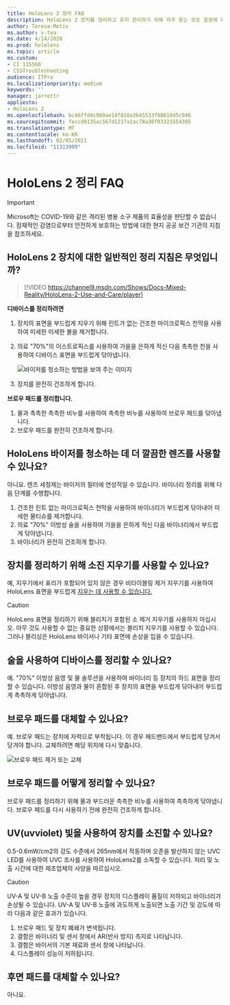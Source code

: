 ```yaml
---
title: HoloLens 2 정리 FAQ
description: HoloLens 2 장치를 정리하고 유지 관리하기 위해 자주 묻는 모든 질문에 대한 최신 답변을 얻습니다.
author: Teresa-Motiv
ms.author: v-tea
ms.date: 4/14/2020
ms.prod: hololens
ms.topic: article
ms.custom:
- CI 115560
- CSSTroubleshooting
audience: ITPro
ms.localizationpriority: medium
keywords: ''
manager: jarrettr
appliesto:
- HoloLens 2
ms.openlocfilehash: bc46ffd4c980ae14f010a3b45533f8081845c946
ms.sourcegitcommit: feccd0135ac567d1217a1ac78a36f03321554305
ms.translationtype: MT
ms.contentlocale: ko-KR
ms.lasthandoff: 02/05/2021
ms.locfileid: "11313999"
---
```

# HoloLens 2 정리 FAQ

> [!IMPORTANT]  
> Microsoft는 COVID-19와 같은 격리된 병용 소구 제품의 효율성을 판단할 수 없습니다. 잠재적인 감염으로부터 안전하게 보호하는 방법에 대한 현지 공공 보건 기관의 지침을 참조하세요.  

## HoloLens 2 장치에 대한 일반적인 정리 지침은 무엇입니까?

> [!VIDEO https://channel9.msdn.com/Shows/Docs-Mixed-Reality/HoloLens-2-Use-and-Care/player]

<!-- <iframe src="https://channel9.msdn.com/Shows/Docs-Mixed-Reality/HoloLens-2-Use-and-Care/player" width="960" height="540" allowFullScreen frameBorder="0" title="HoloLens 2 Use and Care - Microsoft Channel 9 Video"></iframe> -->

**디바이스를 정리하려면**

1. 장치의 표면을 부드럽게 지우기 위해 린트가 없는 건조한 마이크로픽스 천막을 사용하여 미세한 미세한 불을 제거합니다.
1. 의료 "70%"의 이스트로픽스를 사용하여 가을을 은하게 적신 다음 촉촉한 천을 사용하여 디바이스 표면을 부드럽게 닦아냅니다.

   ![바이저를 청소하는 방법을 보여 주는 이미지](images/hololens-cleaning-visor.png)

1. 장치를 완전히 건조하게 합니다.

**브로우 패드를 정리합니다.**

1. 물과 촉촉한 촉촉한 비누를 사용하여 촉촉한 비누를 사용하여 브로우 패드를 닦아냅니다.
1. 브로우 패드를 완전히 건조하게 합니다.

## HoloLens 바이저를 청소하는 데 더 깔끔한 렌즈를 사용할 수 있나요?

아니요. 렌즈 세정제는 바이저의 필터에 연성적일 수 있습니다. 바이너리 정리를 위해 다음 단계를 수행합니다.  

1. 건조한 린트 없는 마이크로픽스 천막을 사용하여 바이너리가 부드럽게 닦아내어 미세한 물티슈를 제거합니다.
1. 의료 "70%" 이방성 술을 사용하여 가을을 은하게 적신 다음 바이너리에서 부드럽게 닦아냅니다.
1. 바이너리가 완전히 건조하게 합니다.

## 장치를 정리하기 위해 소진 지우기를 사용할 수 있나요?

예, 지우기에서 표리가 포함되어 있지 않은 경우 비타이블링 제거 지우기를 사용하여 HoloLens 표면을 부드럽게 [지우는 데 사용할 수 있습니다.](#what-are-the-general-cleaning-instructions-for-hololens-2-devices)  

> [!CAUTION]  
> HoloLens 표면을 정리하기 위해 블리치가 포함된 소 제거 지우기를 사용하지 마십시오. 아무 것도 사용할 수 없는 중요한 상황에서는 블리치 지우기를 사용할 수 있습니다. 그러나 블리싱은 HoloLens 바이서나 기타 표면에 손상을 입을 수 있습니다.

## 술을 사용하여 디바이스를 정리할 수 있나요?

예. "70%" 이방성 음영 및 물 솔루션을 사용하여 바이너리 등 장치의 하드 표면을 정리할 수 있습니다. 이방성 음영과 물이 혼합된 후 장치의 표면을 부드럽게 닦아내어 부드럽게 촉촉하게 닦아냅니다.

## 브로우 패드를 대체할 수 있나요?

예. 브로우 패드는 장치에 자력으로 부착됩니다. 이 경우 헤드밴드에서 부드럽게 당겨서 당겨야 합니다. 교체하려면 해당 위치에 다시 맞춥니다.

![브로우 패드 제거 또는 교체](images/hololens2-remove-browpad.png)

## 브로우 패드를 어떻게 정리할 수 있나요?

브로우 패드를 정리하기 위해 물과 부드러운 촉촉한 비누를 사용하여 촉촉하게 닦아냅니다. 브로우 패드를 다시 사용하기 전에 완전히 건조하게 합니다.

## UV(uvviolet) 빛을 사용하여 장치를 소진할 수 있나요?

0.5-0.6mW/cm2의 강도 수준에서 265nm에서 작동하며 오존을 발산하지 않는 UVC LED를 사용하여 UVC 조사를 사용하여 <sup> </sup> HoloLens2를 소독할 수 있습니다. 처리 및 노출 시간에 대한 제조업체의 사양을 따르십시오.

> [!CAUTION]  
> UV-A 및 UV-B 노출 수준이 높을 경우 장치의 디스플레이 품질이 저하되고 바이너리가 손상될 수 있습니다. UV-A 및 UV-B 노출에 과도하게 노출되면 노출 기간 및 강도에 따라 다음과 같은 효과가 있습니다.
>  
> 1. 브로우 패드 및 장치 폐쇄가 변색됩니다.
> 1. 결함은 바이너리 및 센서 창에서 AR(반사 방지) 측지로 나타납니다.
> 1. 결함은 바이서의 기본 재료와 센서 창에 나타납니다.
> 1. 디스플레이 성능이 저하됩니다.

## 후면 패드를 대체할 수 있나요?

아니요.
